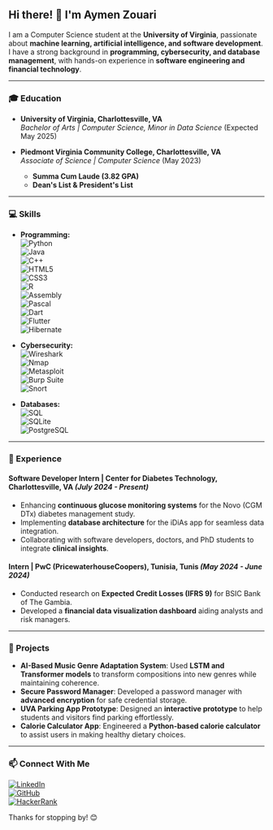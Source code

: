 ## Hi there! 👋 I'm Aymen Zouari

I am a Computer Science student at the **University of Virginia**, passionate about **machine learning, artificial intelligence, and software development**. I have a strong background in **programming, cybersecurity, and database management**, with hands-on experience in **software engineering and financial technology**.

---
### 🎓 Education

- **University of Virginia, Charlottesville, VA**  
  *Bachelor of Arts | Computer Science, Minor in Data Science* (Expected May 2025)

- **Piedmont Virginia Community College, Charlottesville, VA**  
  *Associate of Science | Computer Science* (May 2023)  
  - **Summa Cum Laude (3.82 GPA)**  
  - **Dean's List & President's List**  

---
### 💻 Skills

- **Programming:**  
  ![Python](https://img.shields.io/badge/Python-3776AB?style=for-the-badge&logo=python&logoColor=white)  
  ![Java](https://img.shields.io/badge/Java-007396?style=for-the-badge&logo=java&logoColor=white)  
  ![C++](https://img.shields.io/badge/C%2B%2B-00599C?style=for-the-badge&logo=c%2B%2B&logoColor=white)  
  ![HTML5](https://img.shields.io/badge/HTML5-E34F26?style=for-the-badge&logo=html5&logoColor=white)  
  ![CSS3](https://img.shields.io/badge/CSS3-1572B6?style=for-the-badge&logo=css3&logoColor=white)  
  ![R](https://img.shields.io/badge/R-276DC3?style=for-the-badge&logo=r&logoColor=white)  
  ![Assembly](https://img.shields.io/badge/x86_Assembly-0078D4?style=for-the-badge&logo=assembly&logoColor=white)  
  ![Pascal](https://img.shields.io/badge/Pascal-004482?style=for-the-badge&logo=pascal&logoColor=white)  
  ![Dart](https://img.shields.io/badge/Dart-0175C2?style=for-the-badge&logo=dart&logoColor=white)  
  ![Flutter](https://img.shields.io/badge/Flutter-02569B?style=for-the-badge&logo=flutter&logoColor=white)  
  ![Hibernate](https://img.shields.io/badge/Hibernate-59666C?style=for-the-badge&logo=hibernate&logoColor=white)  

- **Cybersecurity:**  
  ![Wireshark](https://img.shields.io/badge/Wireshark-1679A7?style=for-the-badge&logo=wireshark&logoColor=white)  
  ![Nmap](https://img.shields.io/badge/Nmap-004482?style=for-the-badge&logo=nmap&logoColor=white)  
  ![Metasploit](https://img.shields.io/badge/Metasploit-5A5A5A?style=for-the-badge&logo=metasploit&logoColor=white)  
  ![Burp Suite](https://img.shields.io/badge/Burp_Suite-FF6F00?style=for-the-badge&logo=burpsuite&logoColor=white)  
  ![Snort](https://img.shields.io/badge/Snort-EA0029?style=for-the-badge&logo=snort&logoColor=white)  

- **Databases:**  
  ![SQL](https://img.shields.io/badge/SQL-003B57?style=for-the-badge&logo=postgresql&logoColor=white)  
  ![SQLite](https://img.shields.io/badge/SQLite-003B57?style=for-the-badge&logo=sqlite&logoColor=white)  
  ![PostgreSQL](https://img.shields.io/badge/PostgreSQL-316192?style=for-the-badge&logo=postgresql&logoColor=white)  

---
### 🏢 Experience

#### **Software Developer Intern** | Center for Diabetes Technology, Charlottesville, VA *(July 2024 - Present)*
- Enhancing **continuous glucose monitoring systems** for the Novo (CGM DTx) diabetes management study.
- Implementing **database architecture** for the iDiAs app for seamless data integration.
- Collaborating with software developers, doctors, and PhD students to integrate **clinical insights**.

#### **Intern** | PwC (PricewaterhouseCoopers), Tunisia, Tunis *(May 2024 - June 2024)*
- Conducted research on **Expected Credit Losses (IFRS 9)** for BSIC Bank of The Gambia.
- Developed a **financial data visualization dashboard** aiding analysts and risk managers.

---
### 🚀 Projects

- **AI-Based Music Genre Adaptation System**: Used **LSTM and Transformer models** to transform compositions into new genres while maintaining coherence.
- **Secure Password Manager**: Developed a password manager with **advanced encryption** for safe credential storage.
- **UVA Parking App Prototype**: Designed an **interactive prototype** to help students and visitors find parking effortlessly.
- **Calorie Calculator App**: Engineered a **Python-based calorie calculator** to assist users in making healthy dietary choices.

---
### 📫 Connect With Me

[![LinkedIn](https://img.shields.io/badge/LinkedIn-0077B5?style=for-the-badge&logo=linkedin&logoColor=white)](https://www.linkedin.com/in/aymen-zouari/)  
[![GitHub](https://img.shields.io/badge/GitHub-181717?style=for-the-badge&logo=github&logoColor=white)](https://github.com/Az0202)  
[![HackerRank](https://img.shields.io/badge/HackerRank-2EC866?style=for-the-badge&logo=hackerrank&logoColor=white)](https://app.joinhandshake.com/profiles/qjxaa4)  

Thanks for stopping by! 😊

